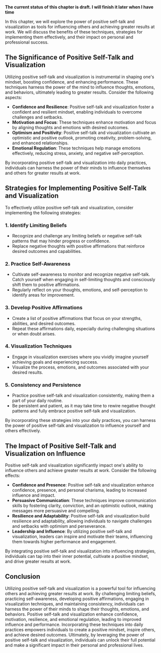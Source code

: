 **The current status of this chapter is draft. I will finish it later when I have time**

In this chapter, we will explore the power of positive self-talk and visualization as tools for influencing others and achieving greater results at work. We will discuss the benefits of these techniques, strategies for implementing them effectively, and their impact on personal and professional success.

The Significance of Positive Self-Talk and Visualization
--------------------------------------------------------

Utilizing positive self-talk and visualization is instrumental in shaping one's mindset, boosting confidence, and enhancing performance. These techniques harness the power of the mind to influence thoughts, emotions, and behaviors, ultimately leading to greater results. Consider the following aspects:

* **Confidence and Resilience**: Positive self-talk and visualization foster a confident and resilient mindset, enabling individuals to overcome challenges and setbacks.
* **Motivation and Focus**: These techniques enhance motivation and focus by aligning thoughts and emotions with desired outcomes.
* **Optimism and Positivity**: Positive self-talk and visualization cultivate an optimistic and positive outlook, promoting creativity, problem-solving, and enhanced relationships.
* **Emotional Regulation**: These techniques help manage emotions effectively, reducing stress, anxiety, and negative self-perception.

By incorporating positive self-talk and visualization into daily practices, individuals can harness the power of their minds to influence themselves and others for greater results at work.

Strategies for Implementing Positive Self-Talk and Visualization
----------------------------------------------------------------

To effectively utilize positive self-talk and visualization, consider implementing the following strategies:

### 1. Identify Limiting Beliefs

* Recognize and challenge any limiting beliefs or negative self-talk patterns that may hinder progress or confidence.
* Replace negative thoughts with positive affirmations that reinforce desired outcomes and capabilities.

### 2. Practice Self-Awareness

* Cultivate self-awareness to monitor and recognize negative self-talk. Catch yourself when engaging in self-limiting thoughts and consciously shift them to positive affirmations.
* Regularly reflect on your thoughts, emotions, and self-perception to identify areas for improvement.

### 3. Develop Positive Affirmations

* Create a list of positive affirmations that focus on your strengths, abilities, and desired outcomes.
* Repeat these affirmations daily, especially during challenging situations or when doubt arises.

### 4. Visualization Techniques

* Engage in visualization exercises where you vividly imagine yourself achieving goals and experiencing success.
* Visualize the process, emotions, and outcomes associated with your desired results.

### 5. Consistency and Persistence

* Practice positive self-talk and visualization consistently, making them a part of your daily routine.
* Be persistent and patient, as it may take time to rewire negative thought patterns and fully embrace positive self-talk and visualization.

By incorporating these strategies into your daily practices, you can harness the power of positive self-talk and visualization to influence yourself and others effectively.

The Impact of Positive Self-Talk and Visualization on Influence
---------------------------------------------------------------

Positive self-talk and visualization significantly impact one's ability to influence others and achieve greater results at work. Consider the following effects:

* **Confidence and Presence**: Positive self-talk and visualization enhance confidence, presence, and personal charisma, leading to increased influence and impact.
* **Persuasive Communication**: These techniques improve communication skills by fostering clarity, conviction, and an optimistic outlook, making messages more persuasive and compelling.
* **Resilience and Adaptability**: Positive self-talk and visualization build resilience and adaptability, allowing individuals to navigate challenges and setbacks with optimism and perseverance.
* **Leadership and Influence**: By utilizing positive self-talk and visualization, leaders can inspire and motivate their teams, influencing them towards higher performance and engagement.

By integrating positive self-talk and visualization into influencing strategies, individuals can tap into their inner potential, cultivate a positive mindset, and drive greater results at work.

Conclusion
----------

Utilizing positive self-talk and visualization is a powerful tool for influencing others and achieving greater results at work. By challenging limiting beliefs, practicing self-awareness, developing positive affirmations, engaging in visualization techniques, and maintaining consistency, individuals can harness the power of their minds to shape their thoughts, emotions, and behaviors. Positive self-talk and visualization enhance confidence, motivation, resilience, and emotional regulation, leading to improved influence and performance. Incorporating these techniques into daily practices empowers individuals to create a positive mindset, inspire others, and achieve desired outcomes. Ultimately, by leveraging the power of positive self-talk and visualization, individuals can unlock their full potential and make a significant impact in their personal and professional lives.
